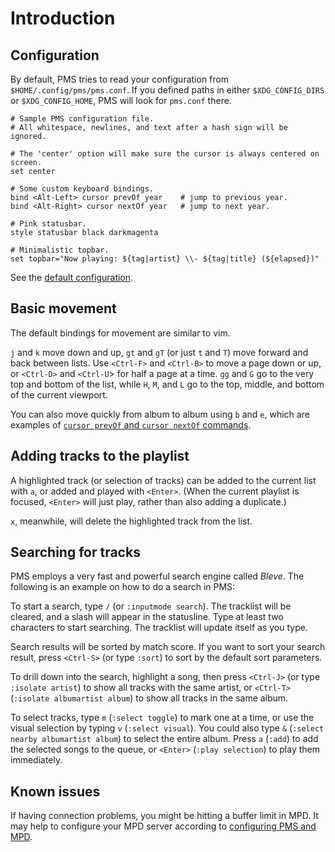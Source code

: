 # Introduction

## Configuration

By default, PMS tries to read your configuration from
`$HOME/.config/pms/pms.conf`.
If you defined paths in either `$XDG_CONFIG_DIRS` or `$XDG_CONFIG_HOME`, PMS will look for `pms.conf` there.

```
# Sample PMS configuration file.
# All whitespace, newlines, and text after a hash sign will be ignored.

# The 'center' option will make sure the cursor is always centered on screen.
set center

# Some custom keyboard bindings.
bind <Alt-Left> cursor prevOf year    # jump to previous year.
bind <Alt-Right> cursor nextOf year   # jump to next year.

# Pink statusbar.
style statusbar black darkmagenta

# Minimalistic topbar.
set topbar="Now playing: ${tag|artist} \\- ${tag|title} (${elapsed})"
```

See the [default configuration](/options/defaults.go).


## Basic movement

The default bindings for movement are similar to vim.

`j` and `k` move down and up,
`gt` and `gT` (or just `t` and `T`) move forward and back between lists.
Use `<Ctrl-F>` and `<Ctrl-B>` to move a page down or up,
or `<Ctrl-D>` and `<Ctrl-U`> for half a page at a time.
`gg` and `G` go to the very top and bottom of the list,
while `H`, `M`, and `L` go to the top, middle, and bottom of the current viewport.

You can also move quickly from album to album using `b` and `e`,
which are examples of [`cursor prevOf` and `cursor nextOf` commands](commands.md#move-the-cursor-and-viewport).


## Adding tracks to the playlist

A highlighted track (or selection of tracks) can be added to the current list with `a`,
or added and played with `<Enter>`.
(When the current playlist is focused, `<Enter>` will just play, rather than also adding a duplicate.)

`x`, meanwhile, will delete the highlighted track from the list.


## Searching for tracks

PMS employs a very fast and powerful search engine called _Bleve_.
The following is an example on how to do a search in PMS:

To start a search, type `/` (or `:inputmode search`).
The tracklist will be cleared, and a slash will appear in the statusline.
Type at least two characters to start searching.
The tracklist will update itself as you type.

Search results will be sorted by match score.
If you want to sort your search result, press `<Ctrl-S>` (or type `:sort`) to sort by the default sort parameters.

To drill down into the search, highlight a song,
then press `<Ctrl-J>` (or type `:isolate artist`) to show all tracks with the same artist,
or `<Ctrl-T>` (`:isolate albumartist album`) to show all tracks in the same album.

To select tracks, type `m` (`:select toggle`) to mark one at a time,
or use the visual selection by typing `v` (`:select visual`).
You could also type `&` (`:select nearby albumartist album`) to select the entire album.
Press `a` (`:add`) to add the selected songs to the queue,
or `<Enter>` (`:play selection`) to play them immediately.


## Known issues

If having connection problems, you might be hitting a buffer limit in MPD.
It may help to configure your MPD server according to [configuring PMS and MPD](mpd.md).
